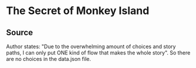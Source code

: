 # The Secret of Monkey Island

## Source

Author states: "Due to the overwhelming amount of choices and story paths, I can only put ONE kind of flow that makes the whole story". So there are no choices in the data.json file.